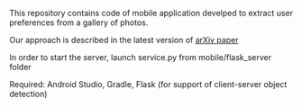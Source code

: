 This repository contains code of mobile application develped to extract user preferences from a gallery of photos.

Our approach is described in the latest version of [arXiv paper](https://arxiv.org/abs/1907.04519)

In order to start the server, launch service.py from mobile/flask_server folder

Required: Android Studio, Gradle, Flask (for support of client-server object detection)

